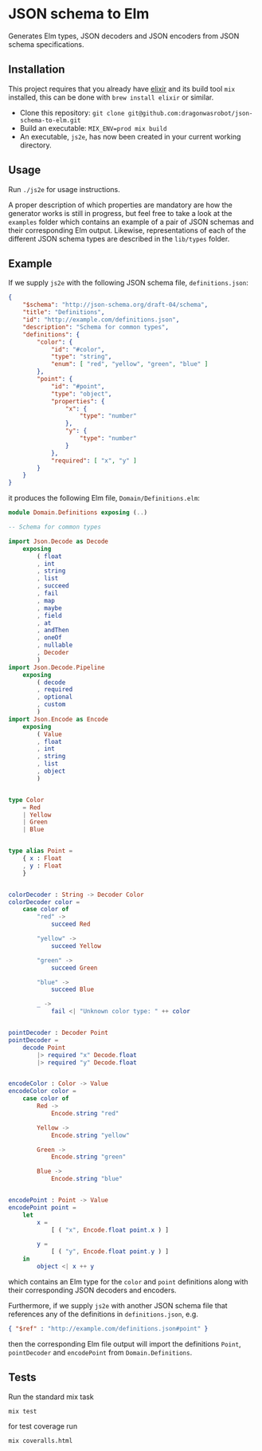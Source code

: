 # JSON schema to Elm

Generates Elm types, JSON decoders and JSON encoders from JSON schema
specifications.

## Installation

This project requires that you already have [elixir](http://elixir-lang.org/)
and its build tool `mix` installed, this can be done with `brew install elixir`
or similar.

- Clone this repository: `git clone
  git@github.com:dragonwasrobot/json-schema-to-elm.git`
- Build an executable: `MIX_ENV=prod mix build`
- An executable, `js2e`, has now been created in your current working directory.

## Usage

Run `./js2e` for usage instructions.

A proper description of which properties are mandatory are how the generator
works is still in progress, but feel free to take a look at the `examples`
folder which contains an example of a pair of JSON schemas and their
corresponding Elm output. Likewise, representations of each of the different
JSON schema types are described in the `lib/types` folder.

## Example

If we supply `js2e` with the following JSON schema file, `definitions.json`:
``` json
{
    "$schema": "http://json-schema.org/draft-04/schema",
    "title": "Definitions",
    "id": "http://example.com/definitions.json",
    "description": "Schema for common types",
    "definitions": {
        "color": {
            "id": "#color",
            "type": "string",
            "enum": [ "red", "yellow", "green", "blue" ]
        },
        "point": {
            "id": "#point",
            "type": "object",
            "properties": {
                "x": {
                    "type": "number"
                },
                "y": {
                    "type": "number"
                }
            },
            "required": [ "x", "y" ]
        }
    }
}
```

it produces the following Elm file, `Domain/Definitions.elm`:

``` elm
module Domain.Definitions exposing (..)

-- Schema for common types

import Json.Decode as Decode
    exposing
        ( float
        , int
        , string
        , list
        , succeed
        , fail
        , map
        , maybe
        , field
        , at
        , andThen
        , oneOf
        , nullable
        , Decoder
        )
import Json.Decode.Pipeline
    exposing
        ( decode
        , required
        , optional
        , custom
        )
import Json.Encode as Encode
    exposing
        ( Value
        , float
        , int
        , string
        , list
        , object
        )


type Color
    = Red
    | Yellow
    | Green
    | Blue


type alias Point =
    { x : Float
    , y : Float
    }


colorDecoder : String -> Decoder Color
colorDecoder color =
    case color of
        "red" ->
            succeed Red

        "yellow" ->
            succeed Yellow

        "green" ->
            succeed Green

        "blue" ->
            succeed Blue

        _ ->
            fail <| "Unknown color type: " ++ color


pointDecoder : Decoder Point
pointDecoder =
    decode Point
        |> required "x" Decode.float
        |> required "y" Decode.float


encodeColor : Color -> Value
encodeColor color =
    case color of
        Red ->
            Encode.string "red"

        Yellow ->
            Encode.string "yellow"

        Green ->
            Encode.string "green"

        Blue ->
            Encode.string "blue"


encodePoint : Point -> Value
encodePoint point =
    let
        x =
            [ ( "x", Encode.float point.x ) ]

        y =
            [ ( "y", Encode.float point.y ) ]
    in
        object <| x ++ y
```

which contains an Elm type for the `color` and `point` definitions along with
their corresponding JSON decoders and encoders.

Furthermore, if we supply `js2e` with another JSON schema file that references
any of the definitions in `definitions.json`, e.g.

``` json
{ "$ref" : "http://example.com/definitions.json#point" }
```

then the corresponding Elm file output will import the definitions `Point`,
`pointDecoder` and `encodePoint` from `Domain.Definitions`.

## Tests

Run the standard mix task

    mix test

for test coverage run

    mix coveralls.html
